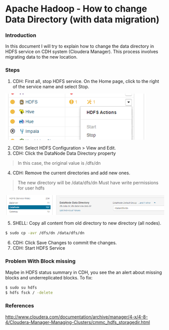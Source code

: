 # Apache Hadoop - How to change Data Directory (with data migration)

### Introduction

In this document I will try to explain how to change the data directory in HDFS service on CDH system (Cloudera Manager). This process involves migrating data to the new location.

### Steps

1. CDH: First all, stop HDFS service. On the Home page, click to the right of the service name and select Stop.

![Stop HDFS Service](img/cloudera_mananger_stop_hdfs_service.png)

2. CDH: Select HDFS Configuration > View and Edit.
3. CDH: Click the DataNode Data Directory property 

> In this case, the original value is /dfs/dn

4. CDH: Remove the current directories and add new ones.

> The new directory will be /data/dfs/dn
> Must have write permissions for user hdfs

![Change Data Directory](img/cloudera_mananger_datanode_data_directory.png)

5. SHELL: Copy all content from old directory to new directory (all nodes).

```bash
$ sudo cp -avr /dfs/dn /data/dfs/dn
```

6. CDH: Click Save Changes to commit the changes.
7. CDH: Start HDFS Service


### Problem With Block missing

Maybe in HDFS status summary in CDH, you see the an alert about missing blocks and underreplicated blocks. To fix:

```bash
$ sudo su hdfs
$ hdfs fsck / -delete
```

### References

http://www.cloudera.com/documentation/archive/manager/4-x/4-8-4/Cloudera-Manager-Managing-Clusters/cmmc_hdfs_storagedir.html